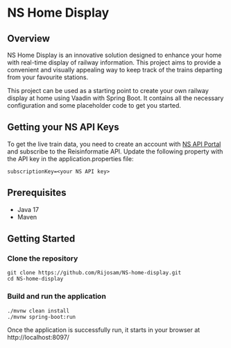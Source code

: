 # NS Home Display

## Overview
NS Home Display is an innovative solution designed to enhance your home with real-time display of railway information.
This project aims to provide a convenient and visually appealing way to keep track of the trains departing from your favourite stations.

This project can be used as a starting point to create your own railway display at home using Vaadin with Spring Boot.
It contains all the necessary configuration and some placeholder code to get you started.

## Getting your NS API Keys

To get the live train data, you need to create an account with [NS API Portal](https://apiportal.ns.nl/) and subscribe to the Reisinformatie API.
Update the following property with the API key in the application.properties file:
```
subscriptionKey=<your NS API key>
```

## Prerequisites
- Java 17
- Maven

## Getting Started

### Clone the repository
```
git clone https://github.com/Rijosam/NS-home-display.git
cd NS-home-display
```

### Build and run the application

```
./mvnw clean install
./mvnw spring-boot:run
```
Once the application is successfully run, it starts in your browser at http://localhost:8097/



